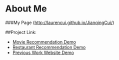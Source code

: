 # About Me
###My Page
(http://laurencui.github.io/JianqingCui/)

##Project Link:
<!-- [Bubble Decoration Demo](http://laurencui.github.io/bubble-lib/) -->
* [Movie Recommendation Demo](http://laurencui.github.io/JS_Proj-movie/)
* [Restaurant Recommendation Demo](https://laurencui.github.io/restaurant/)
* [Previous Work Website Demo](https://laurencui.github.io/prev-work/inedx.html#/)
